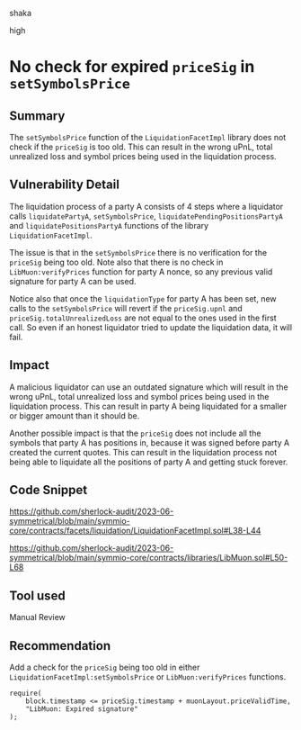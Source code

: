 shaka

high

# No check for expired `priceSig` in `setSymbolsPrice`

## Summary

The `setSymbolsPrice` function of the `LiquidationFacetImpl` library does not check if the `priceSig` is too old. This can result in the wrong uPnL, total unrealized loss and symbol prices being used in the liquidation process.

## Vulnerability Detail

The liquidation process of a party A consists of 4 steps where a liquidator calls `liquidatePartyA`, `setSymbolsPrice`, `liquidatePendingPositionsPartyA` and `liquidatePositionsPartyA` functions of the library `LiquidationFacetImpl`.

The issue is that in the `setSymbolsPrice` there is no verification for the `priceSig` being too old. Note also that there is no check in `LibMuon:verifyPrices` function for party A nonce, so any previous valid signature for party A can be used.

Notice also that once the `liquidationType` for party A has been set, new calls to the `setSymbolsPrice` will revert if the `priceSig.upnl` and `priceSig.totalUnrealizedLoss` are not equal to the ones used in the first call. So even if an honest liquidator tried to update the liquidation data, it will fail.

## Impact

A malicious liquidator can use an outdated signature which will result in the wrong uPnL, total unrealized loss and symbol prices being used in the liquidation process. This can result in party A being liquidated for a smaller or bigger amount than it should be.

Another possible impact is that the `priceSig` does not include all the symbols that party A has positions in, because it was signed before party A created the current quotes. This can result in the liquidation process not being able to liquidate all the positions of party A and getting stuck forever.

## Code Snippet

https://github.com/sherlock-audit/2023-06-symmetrical/blob/main/symmio-core/contracts/facets/liquidation/LiquidationFacetImpl.sol#L38-L44

https://github.com/sherlock-audit/2023-06-symmetrical/blob/main/symmio-core/contracts/libraries/LibMuon.sol#L50-L68

## Tool used

Manual Review

## Recommendation

Add a check for the `priceSig` being too old in either `LiquidationFacetImpl:setSymbolsPrice` or `LibMuon:verifyPrices` functions.

```solidity
require(
    block.timestamp <= priceSig.timestamp + muonLayout.priceValidTime,
    "LibMuon: Expired signature"
);
```